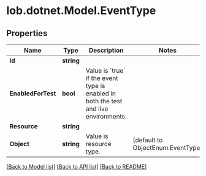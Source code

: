 # lob.dotnet.Model.EventType

## Properties

Name | Type | Description | Notes
------------ | ------------- | ------------- | -------------
**Id** | **string** |  | 
**EnabledForTest** | **bool** | Value is &#x60;true&#x60; if the event type is enabled in both the test and live environments. | 
**Resource** | **string** |  | 
**Object** | **string** | Value is resource type. | [default to ObjectEnum.EventType]

[[Back to Model list]](../README.md#documentation-for-models) [[Back to API list]](../README.md#documentation-for-api-endpoints) [[Back to README]](../README.md)

